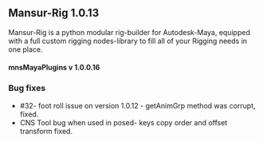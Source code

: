 ## Mansur-Rig 1.0.13

Mansur-Rig is a python modular rig-builder for Autodesk-Maya, equipped with a full custom rigging nodes-library to fill all of your Rigging needs in one place.

#### mnsMayaPlugins v 1.0.0.16

### Bug fixes
- \#32- foot roll issue on version 1.0.12 - getAnimGrp method was corrupt, fixed.
- CNS Tool bug when used in posed- keys copy order and offset transform fixed.